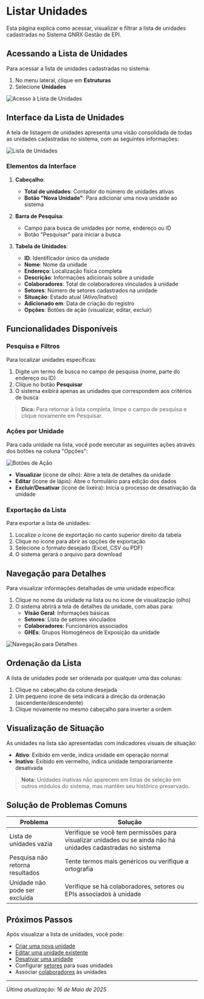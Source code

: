 # Listar Unidades

Esta página explica como acessar, visualizar e filtrar a lista de unidades cadastradas no Sistema GNRX Gestão de EPI.

## Acessando a Lista de Unidades

Para acessar a lista de unidades cadastradas no sistema:

1. No menu lateral, clique em **Estruturas**
2. Selecione **Unidades**

![Acesso à Lista de Unidades](../../../assets/images/acesso-unidades.png)

## Interface da Lista de Unidades

A tela de listagem de unidades apresenta uma visão consolidada de todas as unidades cadastradas no sistema, com as seguintes informações:

![Lista de Unidades](../../../assets/images/lista-unidades.png)

### Elementos da Interface

1. **Cabeçalho**:
   - **Total de unidades**: Contador do número de unidades ativas
   - **Botão "Nova Unidade"**: Para adicionar uma nova unidade ao sistema

2. **Barra de Pesquisa**:
   - Campo para busca de unidades por nome, endereço ou ID
   - Botão "Pesquisar" para iniciar a busca

3. **Tabela de Unidades**:
   - **ID**: Identificador único da unidade
   - **Nome**: Nome da unidade
   - **Endereço**: Localização física completa
   - **Descrição**: Informações adicionais sobre a unidade
   - **Colaboradores**: Total de colaboradores vinculados à unidade
   - **Setores**: Número de setores cadastrados na unidade
   - **Situação**: Estado atual (Ativo/Inativo)
   - **Adicionado em**: Data de criação do registro
   - **Opções**: Botões de ação (visualizar, editar, excluir)

## Funcionalidades Disponíveis

### Pesquisa e Filtros

Para localizar unidades específicas:

1. Digite um termo de busca no campo de pesquisa (nome, parte do endereço ou ID)
2. Clique no botão **Pesquisar**
3. O sistema exibirá apenas as unidades que correspondem aos critérios de busca

> **Dica:** Para retornar à lista completa, limpe o campo de pesquisa e clique novamente em Pesquisar.

### Ações por Unidade

Para cada unidade na lista, você pode executar as seguintes ações através dos botões na coluna "Opções":

![Botões de Ação](../../../assets/images/botoes-acao-unidades.png)

- **Visualizar** (ícone de olho): Abre a tela de detalhes da unidade
- **Editar** (ícone de lápis): Abre o formulário para edição dos dados
- **Excluir/Desativar** (ícone de lixeira): Inicia o processo de desativação da unidade

### Exportação da Lista

Para exportar a lista de unidades:

1. Localize o ícone de exportação no canto superior direito da tabela
2. Clique no ícone para abrir as opções de exportação
3. Selecione o formato desejado (Excel, CSV ou PDF)
4. O sistema gerará o arquivo para download

## Navegação para Detalhes

Para visualizar informações detalhadas de uma unidade específica:

1. Clique no nome da unidade na lista ou no ícone de visualização (olho)
2. O sistema abrirá a tela de detalhes da unidade, com abas para:
   - **Visão Geral**: Informações básicas
   - **Setores**: Lista de setores vinculados
   - **Colaboradores**: Funcionários associados
   - **GHEs**: Grupos Homogêneos de Exposição da unidade

![Navegação para Detalhes](../../../assets/images/navegacao-detalhes-unidade.png)

## Ordenação da Lista

A lista de unidades pode ser ordenada por qualquer uma das colunas:

1. Clique no cabeçalho da coluna desejada
2. Um pequeno ícone de seta indicará a direção da ordenação (ascendente/descendente)
3. Clique novamente no mesmo cabeçalho para inverter a ordem

## Visualização de Situação

As unidades na lista são apresentadas com indicadores visuais de situação:

- **Ativo**: Exibido em verde, indica unidade em operação normal
- **Inativo**: Exibido em vermelho, indica unidade temporariamente desativada

> **Nota:** Unidades inativas não aparecem em listas de seleção em outros módulos do sistema, mas mantêm seu histórico preservado.

## Solução de Problemas Comuns

| Problema | Solução |
|----------|---------|
| Lista de unidades vazia | Verifique se você tem permissões para visualizar unidades ou se ainda não há unidades cadastradas no sistema |
| Pesquisa não retorna resultados | Tente termos mais genéricos ou verifique a ortografia |
| Unidade não pode ser excluída | Verifique se há colaboradores, setores ou EPIs associados à unidade |

## Próximos Passos

Após visualizar a lista de unidades, você pode:

- [Criar uma nova unidade](./criar-unidade.md)
- [Editar uma unidade existente](./editar-unidade.md)
- [Desativar uma unidade](./desativar-unidade.md)
- Configurar [setores](../setores/README.md) para suas unidades
- Associar [colaboradores](../colaboradores/README.md) às unidades

---

*Última atualização: 16 de Maio de 2025*